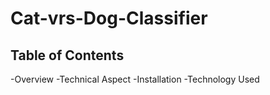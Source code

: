 # Cat-vrs-Dog-Classifier
## Table of Contents
-Overview
-Technical Aspect
-Installation
-Technology Used

